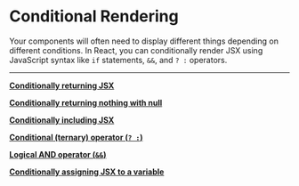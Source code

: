 # Conditional Rendering

Your components will often need to display different things depending on different conditions. In React, you can conditionally render JSX using JavaScript syntax like `if` statements, `&&`, and `? :` operators.

---

[**Conditionally returning JSX**](Conditional%20Rendering%201b2aeacbb2998113a425ecc7d89fceeb/Conditionally%20returning%20JSX%201b2aeacbb29981e6ada9f7f77d97b5e4.md)

[**Conditionally returning nothing with null**](Conditional%20Rendering%201b2aeacbb2998113a425ecc7d89fceeb/Conditionally%20returning%20nothing%20with%20null%201b2aeacbb2998188816dd891bc9365f4.md)

[**Conditionally including JSX**](Conditional%20Rendering%201b2aeacbb2998113a425ecc7d89fceeb/Conditionally%20including%20JSX%201b2aeacbb29981b1a591fb2790f6eccd.md)

[**Conditional (ternary) operator (`? :`)**](Conditional%20Rendering%201b2aeacbb2998113a425ecc7d89fceeb/Conditional%20(ternary)%20operator%20(%20)%201b2aeacbb29981d08189c9cf7d00495d.md)

[**Logical AND operator (`&&`)**](Conditional%20Rendering%201b2aeacbb2998113a425ecc7d89fceeb/Logical%20AND%20operator%20(&&)%201b2aeacbb29981c293c5e387cac58e9a.md)

[**Conditionally assigning JSX to a variable**](Conditional%20Rendering%201b2aeacbb2998113a425ecc7d89fceeb/Conditionally%20assigning%20JSX%20to%20a%20variable%201b2aeacbb299813898f7f6cfb4afb554.md)